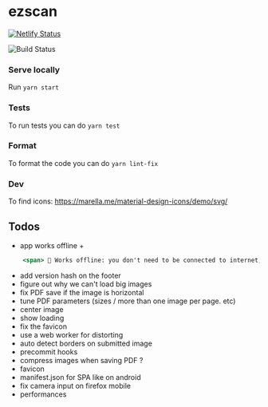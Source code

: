 # ezscan

[![Netlify Status](https://api.netlify.com/api/v1/badges/50a74bb9-f1a7-4b41-b9a2-5c8f6fafda8d/deploy-status)](https://app.netlify.com/sites/ezscan/deploys)

![Build Status](https://github.com/sfluor/ezscan/workflows/Node%20CI/badge.svg?branch=master)


### Serve locally

Run `yarn start`

### Tests

To run tests you can do `yarn test`

### Format

To format the code you can do `yarn lint-fix`

### Dev

To find icons: https://marella.me/material-design-icons/demo/svg/

## Todos


- app works offline + 
```jsx
    <span> 📶 Works offline: you don't need to be connected to internet, once you visited the website once you can keep using the app.</span>
```
- add version hash on the footer
- figure out why we can't load big images
- fix PDF save if the image is horizontal
- tune PDF parameters (sizes / more than one image per page. etc)
- center image
- show loading
- fix the favicon
- use a web worker for distorting
- auto detect borders on submitted image
- precommit hooks
- compress images when saving PDF ?
- favicon
- manifest.json for SPA like on android
- fix camera input on firefox mobile
- performances
